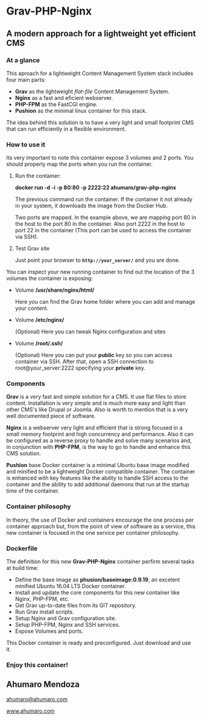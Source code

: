 # Grav-PHP-Nginx

## A modern approach for a lightweight yet efficient CMS

### At a glance

This aproach for a lightweight Content Management System stack includes four main parts:

+ **Grav** as the lightweight _flat-file_ Content Management System.
+ **Nginx** as a fast and eficient webserver.
+ **PHP-FPM** as the FastCGI engine.
+ **Pushion** as the minimal linux container for this stack.

The idea behind this solution is to have a very light and small footprint CMS that can run efficiently in a flexible environment.

### How to use it

Its very important to note this container expose 3 volumes and 2 ports.
You should properly map the ports when you run the container.

1. Run the container:

   **docker run -d -i -p 80:80 -p 2222:22 ahumaro/grav-php-nginx**
    
   The previous command run the container. If the container it not already in your system, it downloads the image from the Docker Hub.
   
   Two ports are mapped. In the example above, we are mapping port 80 in the host to the port 80 in the container. Also port 2222 in the host to port 22 in the container (This port can be used to access the container via SSH).

2. Test Grav site

   Just point your browser to **`http://your_server/`** and you are done.

You can inspect your new running container to find out the location of the 3 volumes the container is exposing:
+ Volume **/usr/share/nginx/html/**

  Here you can find the Grav home folder where you can add and manage your content.

+ Volume **/etc/nginx/**

  (Optional) Here you can tweak Nginx configuration and sites 

+ Volume **/root/.ssh/**

  (Optional) Here you can put your **public** key so you can access container via SSH. After that, open a SSH connection to root@your_server:2222 specifying your **private** key.
  
### Components

**Grav** is a very fast and simple solution for a CMS. It use flat files to store content. Installation is very simple and is much more easy and light than other CMS's like Drupal or Joomla.
Also is worth to mention that is a very well documented piece of software. 

**Nginx** is a webserver very light and efficient that is strong focused in a small memory footprint and high concurrency and performance.
Also it can be configured as a reverse proxy to handle and solve many scenarios and, in conjunction with **PHP-FPM**, is the way to go to handle and enhance this CMS solution.

**Pushion** base Docker container is a minimal Ubuntu base image modified and minified to be a lightweight Docker compatible container. 
The container is enhanced with key features like the ability to handle SSH access to the container and the ability to add additional daemons that run at the startup time of the container.
 
### Container philosophy

In theory, the use of Docker and containers encourage the one process per container approach but, from the point of view of software as a service, this new container is focused in the one service per container philosophy.

### Dockerfile

The definition for this new **Grav-PHP-Nginx** container perfirm several tasks at build time:

+ Define the base image as **phusion/baseimage:0.9.19**, an excelent minified Ubuntu 16.04 LTS Docker container.
+ Install and update the core components for this new container like Nginx, PHP-FPM, etc.
+ Get Grav up-to-date files from its GIT repository.
+ Run Grav install scripts.
+ Setup Nginx and Grav configuration site.
+ Setup PHP-FPM, Nginx and SSH services.
+ Expose Volumes and ports.

This Docker container is ready and preconfigured. Just download and use it.

### Enjoy this container!
## Ahumaro Mendoza

ahumaro@ahumaro.com

www.ahumaro.com
